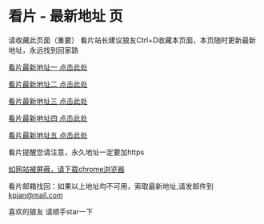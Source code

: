 # 看片 - 最新地址 页

请收藏此页面（重要）
看片站长建议狼友Ctrl+D收藏本页面，本页随时更新最新地址，永远找到回家路

[看片最新地址一 点击此处](https://80bk.buzz/) 

[看片最新地址二 点击此处](https://80bf.buzz/) 

[看片最新地址三 点击此处](https://80bg.buzz/) 

[看片最新地址四 点击此处](https://80bc.buzz/) 

[看片最新地址五 点击此处](https://80bh.buzz/) 

看片提醒您请注意，永久地址一定要加https

[如网站被屏蔽，请下载chrome浏览器](https://8xe23.com/chrome_93.0.4577.82.apk) 

看片邮箱找回：如果以上地址均不可用，索取最新地址,请发邮件到 kpian@mail.com

喜欢的狼友 请顺手star一下
